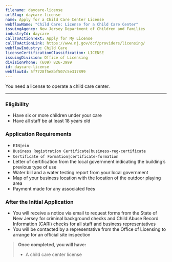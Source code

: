 ```yaml
---
filename: daycare-license
urlSlug: daycare-license
name: Apply for a Child Care Center License
webflowName: "Child Care: License for a Child Care Center"
issuingAgency: New Jersey Department of Children and Families
industryId: daycare
callToActionText: Apply for My License
callToActionLink: https://www.nj.gov/dcf/providers/licensing/
webflowIndustry: Child Care
licenseCertificationClassification: LICENSE
issuingDivision: Office of Licensing
divisionPhone: (609) 826-3999
id: daycare-license
webflowId: 5f7728f5e8bf507c5e317899
---
```


You need a license to operate a child care center.

---

### Eligibility

- Have six or more children under your care
- Have all staff be at least 18 years old

### Application Requirements

- `EIN|ein`
- `Business Registration Certificate|business-reg-certificate`
- `Certificate of Formation|certificate-formation`
- Letter of certification from the local government indicating the building’s previous type of use
- Water bill and a water testing report from your local government
- Map of your business location with the location of the outdoor playing area
- Payment made for any associated fees

### After the Initial Application

- You will receive a notice via email to request forms from the State of New Jersey for criminal background checks and Child Abuse Record Information (CARI) checks for all staff and business representatives
- You will be contacted by a representative from the Office of Licensing to arrange for an official site inspection

> **Once completed, you will have:**
>
> - A child care center license
